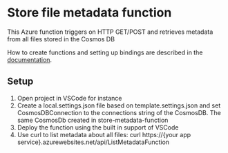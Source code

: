 # Store file metadata function

This Azure function triggers on HTTP GET/POST and retrieves metadata from all files stored in the Cosmos DB

How to create functions and setting up bindings are described in the [documentation](https://docs.microsoft.com/en-us/azure/azure-functions/).

## Setup

1. Open project in VSCode for instance
1. Create a local.settings.json file based on template.settings.json and set CosmosDBConnection to the connections string of the CosmosDB. The same CosmosDb created in store-metadata-function
1. Deploy the function using the built in support of VSCode
1. Use curl to list metadata about all files: curl https://{your app service}.azurewebsites.net/api/ListMetadataFunction 
